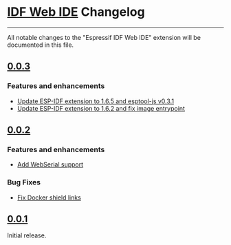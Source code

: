 # [IDF Web IDE](https://github.com/espressif/idf-web-ide) Changelog

---

All notable changes to the "Espressif IDF Web IDE" extension will be documented in this file.

## [0.0.3](https://github.com/espressif/idf-web-ide/releases/tag/v0.0.3)

### Features and enhancements

- [Update ESP-IDF extension to 1.6.5 and esptool-js v0.3.1](https://github.com/espressif/idf-web-ide/pull/7)
- [Update ESP-IDF extension to 1.6.2 and fix image entrypoint](https://github.com/espressif/idf-web-ide/pull/5)

## [0.0.2](https://github.com/espressif/idf-web-ide/releases/tag/v0.0.2)

### Features and enhancements

- [Add WebSerial support](https://github.com/espressif/idf-web-ide/pull/2)

### Bug Fixes

- [Fix Docker shield links](https://github.com/espressif/idf-web-ide/pull/4)

## [0.0.1](https://github.com/espressif/idf-web-ide/releases/tag/v0.0.1)

Initial release.